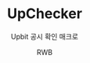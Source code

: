 ---
title : "UpChecker"
author: "RWB"
subtitle:
 - "Upbit 공시 확인 매크로"
icon: "https://user-images.githubusercontent.com/50317129/110218958-c44be300-7eff-11eb-926c-9dd18d92fc2e.png"
languages:
 - "HTML"
 - "JavaScript"
 - "CSS"
 - "Node.js"
 - "Electron"
images:
 - "https://user-images.githubusercontent.com/50317129/258601894-4396b6db-ed7d-4255-b253-d3db3ce21b55.png"
 - "https://user-images.githubusercontent.com/50317129/110219017-21479900-7f00-11eb-99a8-c7184e71e9be.png"
 - "https://user-images.githubusercontent.com/50317129/110219029-2e648800-7f00-11eb-902b-52a0d6bf2be7.png"
 - "https://user-images.githubusercontent.com/50317129/110219032-30c6e200-7f00-11eb-879a-d550b4bc957b.png"
 - "https://user-images.githubusercontent.com/50317129/110219169-fa3d9700-7f00-11eb-9662-e7c58d16c7b2.png"
created: 1616252400000
completed: 1617634800000
---